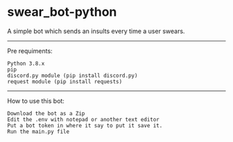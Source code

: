 # swear_bot-python

A simple bot which sends an insults every time a user swears.

-----------
Pre requiments:

	Python 3.8.x
	pip
	discord.py module (pip install discord.py)
	request module (pip install requests)

-----------
How to use this bot:

	Download the bot as a Zip
	Edit the .env with notepad or another text editor
	Put a bot token in where it say to put it save it.
	Run the main.py file
